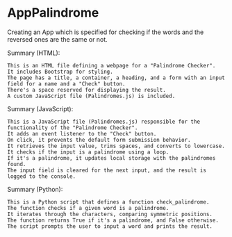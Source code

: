 # AppPalindrome
Creating an App which is specified for checking if the words and the reversed ones are the same or not.



Summary (HTML):

    This is an HTML file defining a webpage for a "Palindrome Checker".
    It includes Bootstrap for styling.
    The page has a title, a container, a heading, and a form with an input field for a name and a "Check" button.
    There's a space reserved for displaying the result.
    A custom JavaScript file (Palindromes.js) is included.

Summary (JavaScript):

    This is a JavaScript file (Palindromes.js) responsible for the functionality of the "Palindrome Checker".
    It adds an event listener to the "Check" button.
    On click, it prevents the default form submission behavior.
    It retrieves the input value, trims spaces, and converts to lowercase.
    It checks if the input is a palindrome using a loop.
    If it's a palindrome, it updates local storage with the palindromes found.
    The input field is cleared for the next input, and the result is logged to the console.


Summary (Python):

    This is a Python script that defines a function check_palindrome.
    The function checks if a given word is a palindrome.
    It iterates through the characters, comparing symmetric positions.
    The function returns True if it's a palindrome, and False otherwise.
    The script prompts the user to input a word and prints the result.

    
